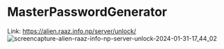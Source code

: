 # MasterPasswordGenerator
Link: https://alien.raaz.info.np/server/unlock/
![screencapture-alien-raaz-info-np-server-unlock-2024-01-31-17_44_02](https://github.com/HackerajOfficial/MasterPasswordGenerator/assets/46445015/cf00e210-ebc3-40a5-b279-cf8570602478)
